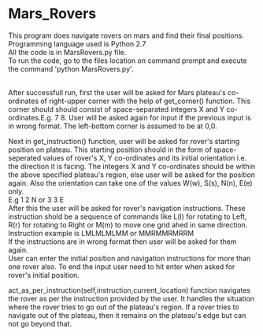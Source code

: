 # Mars_Rovers
This program does navigate rovers on mars and find their final positions.<br />
Programming language used is Python 2.7<br />
All the code is in MarsRovers.py file. <br />
To run the code, go to the files location on command prompt and execute the command 'python MarsRovers.py'.<br /><br />

After successfull run, first the user will be asked for Mars plateau's co-ordinates of right-upper corner with the help of get_corner() function.
This corner should should consist of space-separated integers X and Y co-ordinates.E.g. 7 8. User will be asked again for input if the previous input is in wrong format. The left-bottom corner is assumed to be at 0,0.<br />

Next in get_instruction() function, user will be asked for rover's starting position on plateau. This starting position should in the form of space-seperated values
of rover's X, Y co-ordinates and its initial orientation i.e. the direction it is facing.
The integers X and Y co-ordinates should be within the above specified plateau's region, else user will be asked for the position again. 
Also the orientation can take one of the values W(w), S(s), N(n), E(e) only. <br />E.g 1 2 N or 3 3 E<br />
After this the user will be asked for rover's navigation instructions. These instruction shold be a sequence of commands like L(l) for rotating to Left, R(r) for rotating to Right or M(m) to move one grid ahed in same direction. Instruction example is LMLMLMLMM or MMRMMRMRRM<br />
If the instructions are in wrong format then user will be asked for them again.<br />
User can enter the initial position and navigation instructions for more than one rover also.
To end the input user need to hit enter when asked for rover's initial position.<br />

act_as_per_instruction(self,instruction,current_location) function navigates the rover as per the instruction provided by the user.
It handles the situation where the rover tries to go out of the plateau's region. If a rover tries to navigate out of the plateau, then it remains on the plateau's edge but can not go beyond that.




